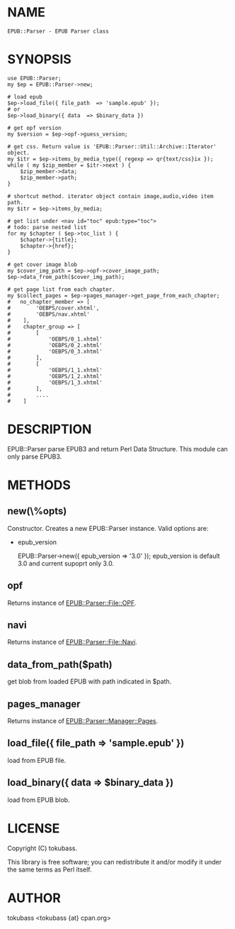 # NAME

    EPUB::Parser - EPUB Parser class

# SYNOPSIS

    use EPUB::Parser;
    my $ep = EPUB::Parser->new;

    # load epub
    $ep->load_file({ file_path  => 'sample.epub' });
    # or
    $ep->load_binary({ data  => $binary_data })

    # get opf version
    my $version = $ep->opf->guess_version;

    # get css. Return value is 'EPUB::Parser::Util::Archive::Iterator' object.
    my $itr = $ep->items_by_media_type({ regexp => qr{text/css}ix });
    while ( my $zip_member = $itr->next ) {
        $zip_member->data;
        $zip_member->path;
    }

    # shortcut method. iterator object contain image,audio,video item path.
    my $itr = $ep->items_by_media;

    # get list under <nav id="toc" epub:type="toc"> 
    # todo: parse nested list
    for my $chapter ( $ep->toc_list ) {
        $chapter->{title};
        $chapter->{href};
    }

    # get cover image blob
    my $cover_img_path = $ep->opf->cover_image_path;
    $ep->data_from_path($cover_img_path);

    # get page list from each chapter.
    my $collect_pages = $ep->pages_manager->get_page_from_each_chapter;
    #   no_chapter_member => [
    #        'OEBPS/cover.xhtml',
    #        'OEBPS/nav.xhtml'
    #    ],
    #    chapter_group => [
    #        [
    #            'OEBPS/0_1.xhtml'
    #            'OEBPS/0_2.xhtml'
    #            'OEBPS/0_3.xhtml'
    #        ],
    #        [
    #            'OEBPS/1_1.xhtml'
    #            'OEBPS/1_2.xhtml'
    #            'OEBPS/1_3.xhtml'
    #        ],
    #        ....
    #    ]

# DESCRIPTION

EPUB::Parser parse EPUB3 and return Perl Data Structure.
This module can only parse EPUB3.

# METHODS

## new(\\%opts)

Constructor.
Creates a new EPUB::Parser instance. Valid options are:

- epub\_version

    EPUB::Parser->new({ epub\_version => '3.0' });
    epub\_version is default 3.0 and current supoprt only 3.0.

## opf

Returns instance of [EPUB::Parser::File::OPF](http://search.cpan.org/perldoc?EPUB::Parser::File::OPF).

## navi

Returns instance of [EPUB::Parser::File::Navi](http://search.cpan.org/perldoc?EPUB::Parser::File::Navi).

## data\_from\_path($path)

get blob from loaded EPUB with path indicated in $path.

## pages\_manager

Returns instance of [EPUB::Parser::Manager::Pages](http://search.cpan.org/perldoc?EPUB::Parser::Manager::Pages).

## load\_file({ file\_path  => 'sample.epub' })

load from EPUB file.

## load\_binary({ data  => $binary\_data })

load from EPUB blob.

# LICENSE

Copyright (C) tokubass.

This library is free software; you can redistribute it and/or modify
it under the same terms as Perl itself.

# AUTHOR

tokubass <tokubass {at} cpan.org>
